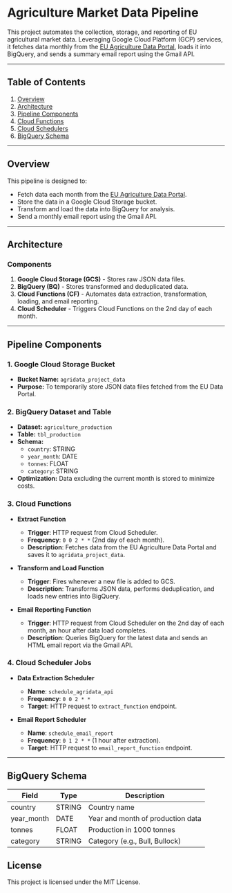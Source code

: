 # Agriculture Market Data Pipeline

This project automates the collection, storage, and reporting of EU agricultural market data. Leveraging Google Cloud Platform (GCP) services, it fetches data monthly from the [EU Agriculture Data Portal](https://agridata.ec.europa.eu/extensions/DataPortal/agricultural_markets.html), loads it into BigQuery, and sends a summary email report using the Gmail API.

---

## Table of Contents
1. [Overview](#overview)
2. [Architecture](#architecture)
3. [Pipeline Components](#pipeline-components)
4. [Cloud Functions](#cloud-functions)
5. [Cloud Schedulers](#cloud-schedulers)
6. [BigQuery Schema](#bigquery-schema)

---

## Overview

This pipeline is designed to:
- Fetch data each month from the [EU Agriculture Data Portal](https://agridata.ec.europa.eu/extensions/DataPortal/agricultural_markets.html).
- Store the data in a Google Cloud Storage bucket.
- Transform and load the data into BigQuery for analysis.
- Send a monthly email report using the Gmail API.

---

## Architecture

### Components
1. **Google Cloud Storage (GCS)** - Stores raw JSON data files.
2. **BigQuery (BQ)** - Stores transformed and deduplicated data.
3. **Cloud Functions (CF)** - Automates data extraction, transformation, loading, and email reporting.
4. **Cloud Scheduler** - Triggers Cloud Functions on the 2nd day of each month.

---

## Pipeline Components

### 1. **Google Cloud Storage Bucket**
   - **Bucket Name:** `agridata_project_data`
   - **Purpose:** To temporarily store JSON data files fetched from the EU Data Portal.

### 2. **BigQuery Dataset and Table**
   - **Dataset:** `agriculture_production`
   - **Table:** `tbl_production`
   - **Schema:**
     - `country`: STRING
     - `year_month`: DATE
     - `tonnes`: FLOAT
     - `category`: STRING
   - **Optimization:** Data excluding the current month is stored to minimize costs.

### 3. **Cloud Functions**

- **Extract Function**
   - **Trigger**: HTTP request from Cloud Scheduler.
   - **Frequency**: `0 0 2 * *` (2nd day of each month).
   - **Description**: Fetches data from the EU Agriculture Data Portal and saves it to `agridata_project_data`.

- **Transform and Load Function**
   - **Trigger**: Fires whenever a new file is added to GCS.
   - **Description**: Transforms JSON data, performs deduplication, and loads new entries into BigQuery.

- **Email Reporting Function**
   - **Trigger**: HTTP request from Cloud Scheduler on the 2nd day of each month, an hour after data load completes.
   - **Description**: Queries BigQuery for the latest data and sends an HTML email report via the Gmail API.

### 4. **Cloud Scheduler Jobs**

- **Data Extraction Scheduler**
   - **Name**: `schedule_agridata_api`
   - **Frequency**: `0 0 2 * *`
   - **Target**: HTTP request to `extract_function` endpoint.

- **Email Report Scheduler**
   - **Name**: `schedule_email_report`
   - **Frequency**: `0 1 2 * *` (1 hour after extraction).
   - **Target**: HTTP request to `email_report_function` endpoint.

---

## BigQuery Schema

| Field       | Type   | Description                        |
|-------------|--------|------------------------------------|
| country     | STRING | Country name                      |
| year_month  | DATE   | Year and month of production data |
| tonnes      | FLOAT  | Production in 1000 tonnes         |
| category    | STRING | Category (e.g., Bull, Bullock)    |


## License

This project is licensed under the MIT License.
